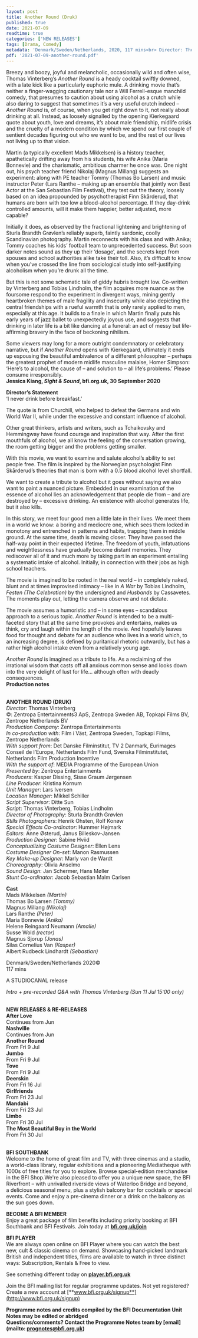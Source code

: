 ```yaml
---
layout: post
title: Another Round (Druk)
published: true
date: 2021-07-09
readtime: true
categories: ['NEW RELEASES']
tags: [Drama, Comedy]
metadata: 'Denmark/Sweden/Netherlands, 2020, 117 mins<br> Director: Thomas Vinterberg'
pdf: '2021-07-09-another-round.pdf'
---
```


Breezy and boozy, joyful and melancholic, occasionally wild and often wise, Thomas Vinterberg’s _Another Round_ is a heady cocktail swiftly downed, with a late kick like a particularly euphoric mule. A drinking movie that’s neither a finger-wagging cautionary tale nor a Will Ferrell-esque manchild comedy, that presumes to caution about using alcohol as a crutch while also daring to suggest that sometimes it’s a very useful crutch indeed – _Another Round_ is, of course, when you get right down to it, not really about drinking at all. Instead, as loosely signalled by the opening Kierkegaard quote about youth, love and dreams, it’s about male friendship, midlife crisis and the cruelty of a modern condition by which we spend our first couple of sentient decades figuring out who we want to be, and the rest of our lives not living up to that vision.

Martin (a typically excellent Mads Mikkelsen) is a history teacher, apathetically drifting away from his students, his wife Anika (Maria Bonnevie) and the charismatic, ambitious charmer he once was. One night out, his psych teacher friend Nikolaj (Magnus Millang) suggests an experiment: along with PE teacher Tommy (Thomas Bo Larsen) and music instructor Peter (Lars Ranthe – making up an ensemble that jointly won Best Actor at the San Sebastian Film Festival), they test out the theory, loosely based on an idea propounded by psychotherapist Finn Skårderud, that humans are born with too low a blood-alcohol percentage. If they day-drink controlled amounts, will it make them happier, better adjusted, more capable?

Initially it does, as observed by the fractional lightening and brightening of Sturla Brandth Grøvlen’s reliably superb, faintly sardonic, coolly Scandinavian photography. Martin reconnects with his class and with Anika; Tommy coaches his kids’ football team to unprecedented success. But soon darker notes sound as they up their ‘dosage’, and the secrets kept from spouses and school authorities alike take their toll. Also, it’s difficult to know when you’ve crossed the line from sociological study into self-justifying alcoholism when you’re drunk all the time.

But this is not some schematic tale of giddy hubris brought low. Co-written by Vinterberg and Tobias Lindholm, the film acquires more nuance as the foursome respond to the experiment in divergent ways, mining gently heartbroken themes of male fragility and insecurity while also depicting the central friendships with a rueful warmth that is only rarely applied to men, especially at this age. It builds to a finale in which Martin finally puts his early years of jazz ballet to unexpectedly joyous use, and suggests that drinking in later life is a bit like dancing at a funeral: an act of messy but life-affirming bravery in the face of beckoning nihilism.

Some viewers may long for a more outright condemnatory or celebratory narrative, but if _Another Round_ opens with Kierkegaard, ultimately it ends up espousing the beautiful ambivalence of a different philosopher – perhaps the greatest prophet of modern midlife masculine malaise, Homer Simpson: ‘Here’s to alcohol, the cause of – and solution to – all life’s problems.’  Please consume irresponsibly.  
**Jessica Kiang, _Sight & Sound_, bfi.org.uk, 30 September 2020**

**Director’s Statement**  
‘I never drink before breakfast.’

The quote is from Churchill, who helped to defeat the Germans and win  World War II, while under the excessive and constant influence of alcohol.

Other great thinkers, artists and writers, such as Tchaikovsky and Hemmingway have found courage and inspiration that way. After the first mouthfuls of alcohol, we all know the feeling of the conversation growing, the room getting bigger and the problems getting smaller.

With this movie, we want to examine and salute alcohol’s ability to set people free. The film is inspired by the Norwegian psychologist Finn Skårderud’s theories that man is born with a 0.5 blood alcohol level shortfall.

We want to create a tribute to alcohol but it goes without saying we also want to paint a nuanced picture. Embedded in our examination of the essence of alcohol lies an acknowledgement that people die from – and are destroyed by – excessive drinking. An existence with alcohol generates life, but it also kills.

In this story, we meet four good men a little late in their lives. We meet them in a world we know: a boring and mediocre one, which sees them locked in monotony and entrenched in patterns and habits, trapping them in middle ground. At the same time, death is moving closer. They have passed the half-way point in their expected lifetime. The freedom of youth, infatuations and weightlessness have gradually become distant memories. They rediscover all of it and much more by taking part in an experiment entailing a systematic intake of alcohol. Initially, in connection with their jobs as high school teachers.

The movie is imagined to be rooted in the real world – in completely naked, blunt and at times improvised intimacy – like in _A War_ by Tobias Lindholm, _Festen (The Celebration)_ by the undersigned and _Husbands_ by Cassavetes. The moments play out, letting the camera observe and not dictate.

The movie assumes a humoristic and – in some eyes – scandalous approach to a serious topic. _Another Round_ is intended to be a multi-faceted story that at the same time provokes and entertains, makes us think, cry and laugh within the length of the movie. And hopefully leaves food for thought and debate for an audience who lives in a world which, to an increasing degree, is defined by puritanical rhetoric outwardly, but has a rather high alcohol intake even from a relatively young age.

_Another Round_ is imagined as a tribute to life. As a reclaiming of the irrational wisdom that casts off all anxious common sense and looks down into the very delight of lust for life… although often with deadly consequences.  
**Production notes**
<br><br>


**ANOTHER ROUND (DRUK)**  
_Director_: Thomas Vinterberg  
©: Zentropa Entertainments3 ApS,  Zentropa Sweden AB, Topkapi Films BV, Zentrope Netherlands BV  
_Production Company_: Zentropa Entertainments  
_In co-production with_: Film i Väst, Zentropa Sweden, Topkapi Films, Zentrope Netherlands  
_With support from_: Det Danske Filminstitut,  TV 2 Danmark, Eurimages Conseil de l’Europe, Netherlands Film Fund, Svenska Filminstitutet, Netherlands Film Production Incentive   
_With the support of_:  MEDIA Programme of the European Union  
_Presented by_: Zentropa Entertainments  
_Producers_: Kasper Dissing, Sisse Graum Jørgensen  
_Line Producer_: Kristina Kornum  
_Unit Manager_: Lars Iversen  
_Location Manager_: Mikkel Schiller  
_Script Supervisor_: Ditte Sun  
_Script_: Thomas Vinterberg, Tobias Lindholm  
_Director of Photography_: Sturla Brandth Grøvlen  
_Stills Photographers_: Henrik Ohsten, Rolf Konøw  
_Special Effects Co-ordinator_: Hummer Højmark  
_Editors_: Anne Østerud, Janus Billeskov-Jansen  
_Production Designer_: Sabine Hviid  
_Conceptualizing Costume Designer_: Ellen Lens  
_Costume Designer On-set_: Manon Rasmussen  
_Key Make-up Designer_: Marly van de Wardt  
_Choreography_: Olivia Anselmo  
_Sound Design_: Jan Schermer, Hans Møller  
_Stunt Co-ordinator_: Jacob Sebastian Malm Carlsen

**Cast**  
Mads Mikkelsen _(Martin)_  
Thomas Bo Larsen _(Tommy)_  
Magnus Millang _(Nikolaj)_  
Lars Ranthe _(Peter)_  
Maria Bonnevie _(Anika)_  
Helene Reingaard Neumann _(Amalie)_  
Susse Wold _(rector)_  
Magnus Sjorup _(Jonas)_  
Silas Cornelius Van _(Kasper)_  
Albert Rudbeck Lindhardt _(Sebastian)_

Denmark/Sweden/Netherlands 2020©  
117 mins

A STUDIOCANAL release

_Intro + pre-recorded Q&A with Thomas Vinterberg (Sun 11 Jul 15:00 only)_
<br><br>

**NEW RELEASES & RE-RELEASES**<br>
**After Love**<br>
Continues from Jun<br>
**Nashville**<br>
Continues from Jun<br>
**Another Round**<br>
From Fri 9 Jul<br>
**Jumbo**<br>
From Fri 9 Jul<br>
**Tove**<br>
From Fri 9 Jul<br>
**Deerskin**<br>
From Fri 16 Jul<br>
**Girlfriends**<br>
From Fri 23 Jul<br>
**Mandabi**<br>
From Fri 23 Jul<br>
**Limbo**<br>
From Fri 30 Jul<br>
**The Most Beautiful Boy in the World**<br>
From Fri 30 Jul<br>
<br>

**BFI SOUTHBANK**  
Welcome to the home of great film and TV, with three cinemas and a studio, a world-class library, regular exhibitions and a pioneering Mediatheque with 1000s of free titles for you to explore. Browse special-edition merchandise in the BFI Shop.We&#39;re also pleased to offer you a unique new space, the BFI Riverfront – with unrivalled riverside views of Waterloo Bridge and beyond, a delicious seasonal menu, plus a stylish balcony bar for cocktails or special events. Come and enjoy a pre-cinema dinner or a drink on the balcony as the sun goes down.  

**BECOME A BFI MEMBER**  
Enjoy a great package of film benefits including priority booking at BFI Southbank and BFI Festivals. Join today at [**bfi.org.uk/join**](http://www.bfi.org.uk/join)  

**BFI PLAYER**  
 We are always open online on BFI Player where you can watch the best new, cult &amp; classic cinema on demand. Showcasing hand-picked landmark British and independent titles, films are available to watch in three distinct ways: Subscription, Rentals &amp; Free to view.  

See something different today on [**player.bfi.org.uk**](https://player.bfi.org.uk)  

Join the BFI mailing list for regular programme updates. Not yet registered? Create a new account at [**www.bfi.org.uk/signup**](http://www.bfi.org.uk/signup)

**Programme notes and credits compiled by the BFI Documentation Unit  
Notes may be edited or abridged  
Questions/comments? Contact the Programme Notes team by [email](mailto: prognotes@bfi.org.uk)**

<!--stackedit_data:
eyJoaXN0b3J5IjpbLTExMDI0NDE0MjZdfQ==
-->